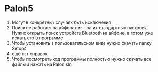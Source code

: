# Palon5
1) Могут в конкретных случаях быть исключения
3) Поиск не работает на айфонах из - за их стандартных настроек
Нужно открыть поиск устройств Bluetooth на айфоне, а потом уже искать его в программе
4) Чтобы установить в пользовательском виде нужно скачать папку Setup4
5)  ещё нет справок
6) Чтобы посмотреть код программы полностью нужно скачать все файлы и нажать на Palon.sln
